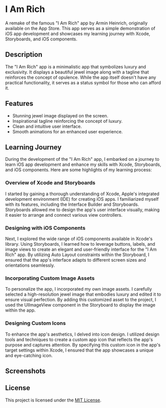 # I Am Rich

A remake of the famous "I Am Rich" app by Armin Heinrich, originally available on the App Store. This app serves as a simple demonstration of iOS app development and showcases my learning journey with Xcode, Storyboards, and iOS components.

## Description

The "I Am Rich" app is a minimalistic app that symbolizes luxury and exclusivity. It displays a beautiful jewel image along with a tagline that reinforces the concept of opulence. While the app itself doesn't have any practical functionality, it serves as a status symbol for those who can afford it.

## Features

- Stunning jewel image displayed on the screen.
- Inspirational tagline reinforcing the concept of luxury.
- Clean and intuitive user interface.
- Smooth animations for an enhanced user experience.

## Learning Journey

During the development of the "I Am Rich" app, I embarked on a journey to learn iOS app development and enhance my skills with Xcode, Storyboards, and iOS components. Here are some highlights of my learning process:

### Overview of Xcode and Storyboards

I started by gaining a thorough understanding of Xcode, Apple's integrated development environment (IDE) for creating iOS apps. I familiarized myself with its features, including the Interface Builder and Storyboards. Storyboards allowed me to design the app's user interface visually, making it easier to arrange and connect various view controllers.

### Designing with iOS Components

Next, I explored the wide range of iOS components available in Xcode's library. Using Storyboards, I learned how to leverage buttons, labels, and image views to create an elegant and user-friendly interface for the "I Am Rich" app. By utilizing Auto Layout constraints within the Storyboard, I ensured that the app's interface adapts to different screen sizes and orientations seamlessly.

### Incorporating Custom Image Assets

To personalize the app, I incorporated my own image assets. I carefully selected a high-resolution jewel image that embodies luxury and edited it to ensure visual perfection. By adding this customized asset to the project, I used the UIImageView component in the Storyboard to display the image within the app.

### Designing Custom Icons

To enhance the app's aesthetics, I delved into icon design. I utilized design tools and techniques to create a custom app icon that reflects the app's purpose and captures attention. By specifying this custom icon in the app's target settings within Xcode, I ensured that the app showcases a unique and eye-catching icon.

## Screenshots

<!-- Add relevant screenshots of the app here -->

## License

This project is licensed under the [MIT License](LICENSE).
